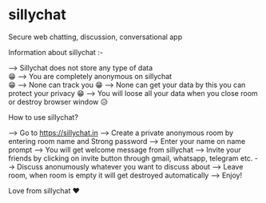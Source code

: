 # sillychat
Secure web chatting, discussion, conversational app


Information about sillychat :-

--> Sillychat does not store any type of data<br/> 😁
--> You are completely anonymous on sillychat</br> 😁
--> None can track you 😁
--> None can get your data by this you can protect your privacy 😁
--> You will loose all your data when you close room or destroy browser window 😥

How to use sillychat?

--> Go to https://sillychat.in
--> Create a private anonymous room by entering room name and Strong password
--> Enter your name on name prompt
--> You will get welcome message from sillychat
--> Invite your friends by clicking on invite button through gmail, whatsapp, telegram etc.
--> Discuss anonumously whatever you want to discuss about
--> Leave room, when room is empty it will get destroyed automatically
--> Enjoy!

Love from sillychat ❤
